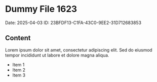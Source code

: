 # Dummy File 1623

Date: 2025-04-03
ID: 23BFDF13-C1FA-43C0-9EE2-31D712683853

## Content

Lorem ipsum dolor sit amet, consectetur adipiscing elit.
Sed do eiusmod tempor incididunt ut labore et dolore magna aliqua.

* Item 1
* Item 2
* Item 3

